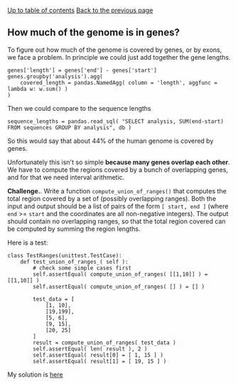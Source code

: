 [Up to table of contents](README.md)
[Back to the previous page](Getting_sequence_lengths.md)

## How much of the genome is in genes?

To figure out how much of the genome is covered by genes, or by exons, we face a problem.
In principle we could just add together the gene lengths.
```
genes['length'] = genes['end'] - genes['start']
genes.groupby('analysis').agg(
    covered_length = pandas.NamedAgg( column = 'length', aggfunc = lambda w: w.sum() )
)
```

Then we could compare to the sequence lengths
```
sequence_lengths = pandas.read_sql( "SELECT analysis, SUM(end-start) FROM sequences GROUP BY analysis", db )
```

So this would say that about 44% of the human genome is covered by genes.

Unfortunately this isn't so simple **because many genes overlap each other**. We have to compute the regions covered by a
bunch of overlapping genes, and for that we need interval arithmetic.

**Challenge.**. Write a function `compute_union_of_ranges()` that computes the total region covered by a set of
(possibly overlapping ranges). Both the input and output should be a list of pairs of the form `[ start, end ]` (where
`end` >= `start` and the coordinates are all non-negative integers). The output should contain no overlapping ranges,
so that the total region covered can be computed by summing the region lengths.

Here is a test:
```
class TestRanges(unittest.TestCase):
    def test_union_of_ranges_( self ):
        # check some simple cases first
        self.assertEqual( compute_union_of_ranges( [[1,10]] ) = [[1,10]] )
        self.assertEqual( compute_union_of_ranges( [] ) = [] )

        test_data = [
            [1, 10],
            [19,199],
            [5, 6],
            [9, 15],
            [20, 25]
        ]
        result = compute_union_of_ranges( test_data )
        self.assertEqual( len( result ), 2 )
        self.assertEqual( result[0] = [ 1, 15 ] )
        self.assertEqual( result[1] = [ 19, 15 ] )

```

My solution is [here](..)
